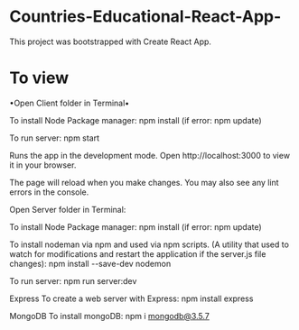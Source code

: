 # Countries-Educational-React-App-

This project was bootstrapped with Create React App.

# To view

•Open Client folder in Terminal•


To install Node Package manager:
npm install (if error: npm update)


To run server:
npm start

Runs the app in the development mode.
Open http://localhost:3000 to view it in your browser.

The page will reload when you make changes. You may also see any lint errors in the console.


Open Server folder in Terminal:

To install Node Package manager:
npm install (if error: npm update)

To install nodeman via npm and used via npm scripts.
(A utility that used to watch for modifications and restart the application if the server.js file changes):
npm install --save-dev nodemon

To run server:
npm run server:dev 


Express
To create a web server with Express:
npm install express

MongoDB
To install mongoDB: 
npm i mongodb@3.5.7








